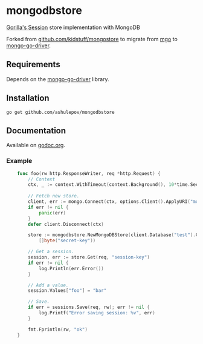 mongodbstore
==========

[Gorilla's Session](http://www.gorillatoolkit.org/pkg/sessions) store implementation with MongoDB

Forked from [github.com/kidstuff/mongostore](https://github.com/kidstuff/mongostore) to migrate from [mgo](https://labix.org/v2/mgo) to [mongo-go-driver](https://github.com/mongodb/mongo-go-driver).

## Requirements

Depends on the [mongo-go-driver](https://github.com/mongodb/mongo-go-driver) library.

## Installation

    go get github.com/ashulepov/mongodbstore

## Documentation

Available on [godoc.org](http://www.godoc.org/github.com/ashulepov/mongodbstore).

### Example
```go
    func foo(rw http.ResponseWriter, req *http.Request) {
    	// Context
    	ctx, _ := context.WithTimeout(context.Background(), 10*time.Second)
    	
        // Fetch new store.
        client, err := mongo.Connect(ctx, options.Client().ApplyURI("mongodb://localhost:27017"))
        if err != nil {
        	panic(err)
        }
        defer client.Disconnect(ctx)

        store := mongodbstore.NewMongoDBStore(client.Database("test").Collection("test_session"), 3600, true,
            []byte("secret-key"))

        // Get a session.
        session, err := store.Get(req, "session-key")
        if err != nil {
            log.Println(err.Error())
        }

        // Add a value.
        session.Values["foo"] = "bar"

        // Save.
        if err = sessions.Save(req, rw); err != nil {
            log.Printf("Error saving session: %v", err)
        }

        fmt.Fprintln(rw, "ok")
    }
```